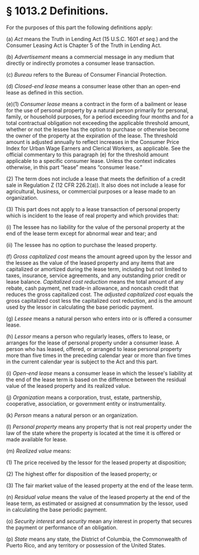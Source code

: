 # § 1013.2   Definitions.

For the purposes of this part the following definitions apply:


(a) *Act* means the Truth in Lending Act (15 U.S.C. 1601 *et seq.*) and the Consumer Leasing Act is Chapter 5 of the Truth in Lending Act.


(b) *Advertisement* means a commercial message in any medium that directly or indirectly promotes a consumer lease transaction.


(c) *Bureau* refers to the Bureau of Consumer Financial Protection.


(d) *Closed-end lease* means a consumer lease other than an open-end lease as defined in this section.


(e)(1) *Consumer lease* means a contract in the form of a bailment or lease for the use of personal property by a natural person primarily for personal, family, or household purposes, for a period exceeding four months and for a total contractual obligation not exceeding the applicable threshold amount, whether or not the lessee has the option to purchase or otherwise become the owner of the property at the expiration of the lease. The threshold amount is adjusted annually to reflect increases in the Consumer Price Index for Urban Wage Earners and Clerical Workers, as applicable. See the official commentary to this paragraph (e) for the threshold amount applicable to a specific consumer lease. Unless the context indicates otherwise, in this part “lease” means “consumer lease.”


(2) The term does not include a lease that meets the definition of a credit sale in Regulation Z (12 CFR 226.2(a)). It also does not include a lease for agricultural, business, or commercial purposes or a lease made to an organization.


(3) This part does not apply to a lease transaction of personal property which is incident to the lease of real property and which provides that:


(i) The lessee has no liability for the value of the personal property at the end of the lease term except for abnormal wear and tear; and


(ii) The lessee has no option to purchase the leased property.


(f) *Gross capitalized cost* means the amount agreed upon by the lessor and the lessee as the value of the leased property and any items that are capitalized or amortized during the lease term, including but not limited to taxes, insurance, service agreements, and any outstanding prior credit or lease balance. *Capitalized cost reduction* means the total amount of any rebate, cash payment, net trade-in allowance, and noncash credit that reduces the gross capitalized cost. The *adjusted capitalized cost* equals the gross capitalized cost less the capitalized cost reduction, and is the amount used by the lessor in calculating the base periodic payment.


(g) *Lessee* means a natural person who enters into or is offered a consumer lease.


(h) *Lessor* means a person who regularly leases, offers to lease, or arranges for the lease of personal property under a consumer lease. A person who has leased, offered, or arranged to lease personal property more than five times in the preceding calendar year or more than five times in the current calendar year is subject to the Act and this part.


(i) *Open-end lease* means a consumer lease in which the lessee's liability at the end of the lease term is based on the difference between the residual value of the leased property and its realized value.


(j) *Organization* means a corporation, trust, estate, partnership, cooperative, association, or government entity or instrumentality.


(k) *Person* means a natural person or an organization.


(l) *Personal property* means any property that is not real property under the law of the state where the property is located at the time it is offered or made available for lease.


(m) *Realized value* means:


(1) The price received by the lessor for the leased property at disposition;


(2) The highest offer for disposition of the leased property; or


(3) The fair market value of the leased property at the end of the lease term.


(n) *Residual value* means the value of the leased property at the end of the lease term, as estimated or assigned at consummation by the lessor, used in calculating the base periodic payment.


(o) *Security interest* and *security* mean any interest in property that secures the payment or performance of an obligation.


(p) *State* means any state, the District of Columbia, the Commonwealth of Puerto Rico, and any territory or possession of the United States.




